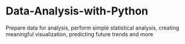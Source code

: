 # Data-Analysis-with-Python
Prepare data for analysis, perform simple statistical analysis, creating meaningful visualization, predicting future trends and more
